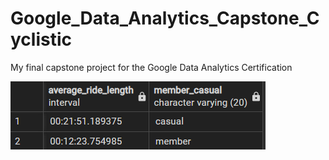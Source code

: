 # Google_Data_Analytics_Capstone_Cyclistic
My final capstone project for the Google Data Analytics Certification

![this is an image](/Charts_and_Tables/avg_ride_user.png)
